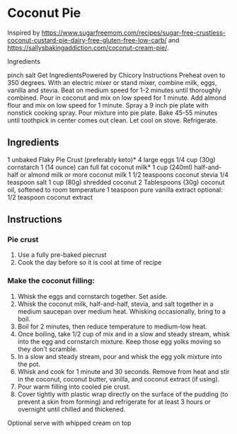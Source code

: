# Coconut Pie
Inspired by https://www.sugarfreemom.com/recipes/sugar-free-crustless-coconut-custard-pie-dairy-free-gluten-free-low-carb/ and https://sallysbakingaddiction.com/coconut-cream-pie/.

Ingredients



pinch salt
Get IngredientsPowered by Chicory
Instructions
Preheat oven to 350 degrees.
With an electric mixer or stand mixer, combine milk, eggs, vanilla and stevia.
Beat on medium speed for 1-2 minutes until thoroughly combined.
Pour in coconut and mix on low speed for 1 minute.
Add almond flour and mix on low speed for 1 minute.
Spray a 9 inch pie plate with nonstick cooking spray.
Pour mixture into pie plate.
Bake 45-55 minutes until toothpick in center comes out clean.
Let cool on stove. Refrigerate.


## Ingredients

1 unbaked Flaky Pie Crust (preferably keto)*
4 large eggs
1/4 cup (30g) cornstarch
1 (14 ounce) can full fat coconut milk*
1 cup (240ml) half-and-half or almond milk or more coconut milk
1 1/2 teaspoons coconut stevia
1/4 teaspoon salt
1 cup (80g) shredded coconut
2 Tablespoons (30g) coconut oil, softened to room temperature
1 teaspoon pure vanilla extract
optional: 1/2 teaspoon coconut extract

## Instructions
### Pie crust
1. Use a fully pre-baked piecrust
2. Cook the day before so it is cool at time of recipe

### Make the coconut filling: 
1. Whisk the eggs and cornstarch together. Set aside. 
2. Whisk the coconut milk, half-and-half, stevia, and salt together in a medium saucepan over medium heat. 
   Whisking occasionally, bring to a boil. 
3. Boil for 2 minutes, then reduce temperature to medium-low heat.
4. Once boiling, take 1/2 cup of mix and in a slow and steady stream, whisk into the egg and cornstarch mixture. 
   Keep those egg yolks moving so they don’t scramble. 
5. In a slow and steady stream, pour and whisk the egg yolk mixture into the pot.
6. Whisk and cook for 1 minute and 30 seconds.
   Remove from heat and stir in the coconut, coconut butter, vanilla, and coconut extract (if using).
7. Pour warm filling into cooled pie crust.
8. Cover tightly with plastic wrap directly on the surface of the pudding (to prevent a skin from forming) and refrigerate for at least 3 hours or overnight until chilled and thickened.

Optional serve with whipped cream on top
